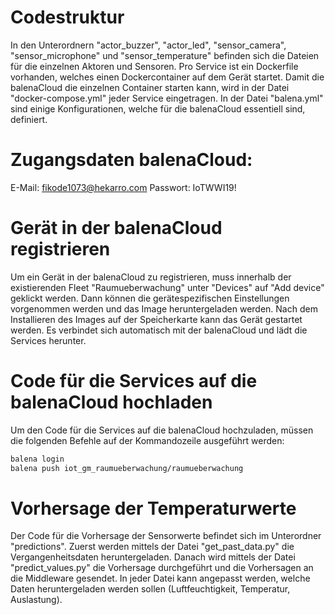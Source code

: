# Codestruktur

In den Unterordnern "actor_buzzer", "actor_led", "sensor_camera", "sensor_microphone" und "sensor_temperature" befinden sich die Dateien
für die einzelnen Aktoren und Sensoren. Pro Service ist ein Dockerfile vorhanden, welches einen Dockercontainer auf dem Gerät startet. Damit die balenaCloud die einzelnen
Container starten kann, wird in der Datei "docker-compose.yml" jeder Service eingetragen. In der Datei "balena.yml" sind einige Konfigurationen, welche
für die balenaCloud essentiell sind, definiert.

# Zugangsdaten balenaCloud:

E-Mail: fikode1073@hekarro.com
Passwort: IoTWWI19!

# Gerät in der balenaCloud registrieren

Um ein Gerät in der balenaCloud zu registrieren, muss innerhalb der existierenden Fleet "Raumueberwachung" unter "Devices" auf "Add device" geklickt werden.
Dann können die gerätespezifischen Einstellungen vorgenommen werden und das Image heruntergeladen werden. Nach dem Installieren des Images auf der Speicherkarte
kann das Gerät gestartet werden. Es verbindet sich automatisch mit der balenaCloud und lädt die Services herunter.

# Code für die Services auf die balenaCloud hochladen

Um den Code für die Services auf die balenaCloud hochzuladen, müssen die folgenden Befehle auf der Kommandozeile ausgeführt werden:

```bash
balena login
balena push iot_gm_raumueberwachung/raumueberwachung
```

# Vorhersage der Temperaturwerte

Der Code für die Vorhersage der Sensorwerte befindet sich im Unterordner "predictions".
Zuerst werden mittels der Datei "get_past_data.py" die Vergangenheitsdaten heruntergeladen.
Danach wird mittels der Datei "predict_values.py" die Vorhersage durchgeführt und die Vorhersagen an die Middleware gesendet.
In jeder Datei kann angepasst werden, welche Daten heruntergeladen werden sollen (Luftfeuchtigkeit, Temperatur, Auslastung).
